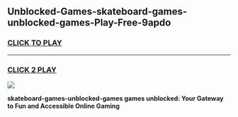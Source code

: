 
## Unblocked-Games-skateboard-games-unblocked-games-Play-Free-9apdo
<h3>
<a href="https://premium76.site?title=skateboard-games-unblocked-games&ref=17A">CLICK TO PLAY</a></h3>
<hr>

<h3>
<a href="https://premium76.site?title=skateboard-games-unblocked-games&ref=17A">CLICK 2 PLAY</a>
  
</h3>

<a href="https://premium76.site?title=skateboard-games-unblocked-games&ref=17A"><img src="https://clearcache.store/games.png"></a>


**skateboard-games-unblocked-games games unblocked: Your Gateway to Fun and Accessible Online Gaming**
